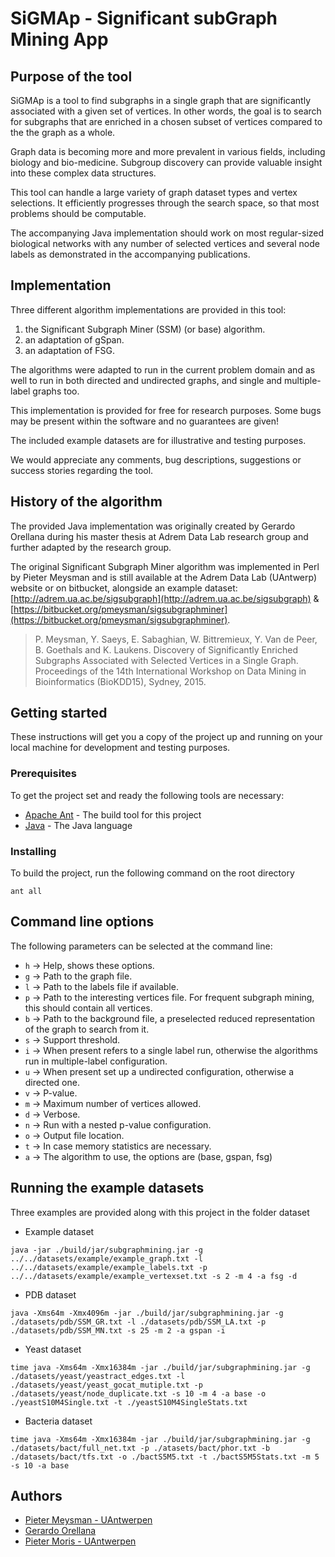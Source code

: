 # SiGMAp - Significant subGraph Mining App

## Purpose of the tool

SiGMAp is a tool to find subgraphs in a single graph that are significantly associated with a given set of vertices. In other words, the goal is to search for subgraphs that are enriched in a chosen subset of vertices compared to the the graph as a whole.

Graph data is becoming more and more prevalent in various fields, including biology and bio-medicine. Subgroup discovery can provide valuable insight into these complex data structures.

This tool can handle a large variety of graph dataset types and vertex selections. It efficiently progresses through the search space, so that most problems should be computable.

The accompanying Java implementation should work on most regular-sized biological networks with any number of selected vertices and several node labels as demonstrated in the accompanying publications.

## Implementation

Three different algorithm implementations are provided in this tool:

1) the Significant Subgraph Miner (SSM) (or base) algorithm.
2) an adaptation of gSpan.
3) an adaptation of FSG.

The algorithms were adapted to run in the current problem domain and as well to run in both directed and undirected graphs, and single and multiple-label graphs too.

This implementation is provided for free for research purposes. Some bugs may be present within the software and no guarantees are given!

The included example datasets are for illustrative and testing purposes.

We would appreciate any comments, bug descriptions, suggestions or success stories regarding the tool.

## History of the algorithm

The provided Java implementation was originally created by Gerardo Orellana during his master thesis at Adrem Data Lab research group and further adapted by the research group.

The original Significant Subgraph Miner algorithm was implemented in Perl by Pieter Meysman and is still available at the Adrem Data Lab (UAntwerp) website or on bitbucket, alongside an example dataset: [http://adrem.ua.ac.be/sigsubgraph](http://adrem.ua.ac.be/sigsubgraph) & [https://bitbucket.org/pmeysman/sigsubgraphminer](https://bitbucket.org/pmeysman/sigsubgraphminer).

> P. Meysman, Y. Saeys, E. Sabaghian, W. Bittremieux, Y. Van de Peer, B. Goethals and K. Laukens. Discovery of Significantly Enriched Subgraphs Associated with Selected Vertices in a Single Graph. Proceedings of the 14th International Workshop on Data Mining in Bioinformatics (BioKDD15), Sydney, 2015.


## Getting started

These instructions will get you a copy of the project up and running on your local machine for development and testing purposes.

### Prerequisites

To get the project set and ready the following tools are necessary:

* [Apache Ant](http://ant.apache.org/) - The build tool for this project
* [Java](https://www.java.com/en/) - The Java language

### Installing

To build the project, run the following command on the root directory

```
ant all
```

## Command line options

The following parameters can be selected at the command line:

* `h` -> Help, shows these options.
* `g` -> Path to the graph file.
* `l` -> Path to the labels file if available.
* `p` -> Path to the interesting vertices file. For frequent subgraph mining, this should contain all vertices.
* `b` -> Path to the background file, a preselected reduced representation of the graph to search from it.
* `s` -> Support threshold.
* `i` -> When present refers to a single label run, otherwise the algorithms run in multiple-label configuration.
* `u` -> When present set up a undirected configuration, otherwise a directed one.
* `v` -> P-value.
* `m` -> Maximum number of vertices allowed.
* `d` -> Verbose.
* `n` -> Run with a nested p-value configuration.
* `o` -> Output file location.
* `t` -> In case memory statistics are necessary.
* `a` -> The algorithm to use, the options are (base, gspan, fsg)

## Running the example datasets

Three examples are provided along with this project in the folder dataset

* Example dataset

```
java -jar ./build/jar/subgraphmining.jar -g ../../datasets/example/example_graph.txt -l ../../datasets/example/example_labels.txt -p ../../datasets/example/example_vertexset.txt -s 2 -m 4 -a fsg -d
```

* PDB dataset

```
java -Xms64m -Xmx4096m -jar ./build/jar/subgraphmining.jar -g ./datasets/pdb/SSM_GR.txt -l ./datasets/pdb/SSM_LA.txt -p ./datasets/pdb/SSM_MN.txt -s 25 -m 2 -a gspan -i
```

* Yeast dataset

```
time java -Xms64m -Xmx16384m -jar ./build/jar/subgraphmining.jar -g ./datasets/yeast/yeastract_edges.txt -l ./datasets/yeast/yeast_gocat_mutiple.txt -p ./datasets/yeast/node_duplicate.txt -s 10 -m 4 -a base -o ./yeastS10M4Single.txt -t ./yeastS10M4SingleStats.txt
```

* Bacteria dataset

```
time java -Xms64m -Xmx16384m -jar ./build/jar/subgraphmining.jar -g ./datasets/bact/full_net.txt -p ./atasets/bact/phor.txt -b ./datasets/bact/tfs.txt -o ./bactS5M5.txt -t ./bactS5M5Stats.txt -m 5 -s 10 -a base
```

## Authors

* [Pieter Meysman - UAntwerpen](https://www.uantwerpen.be/nl/personeel/pieter-meysman/)
* [Gerardo Orellana](https://github.com/geraore)
* [Pieter Moris - UAntwerpen](https://www.uantwerpen.be/nl/personeel/pieter-moris/)
